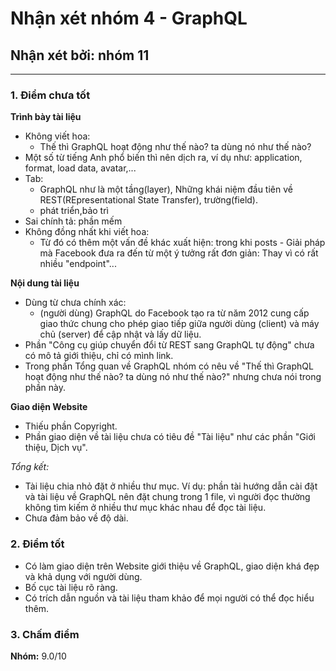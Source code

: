 # Nhận xét nhóm 4 - GraphQL
## Nhận xét bởi: nhóm 11
---
### 1. Điểm chưa tốt

**Trình bày tài liệu**

- Không viết hoa:
	- Thế thì GraphQL hoạt động như thế nào? ta dùng nó như thế nào?
- Một số từ tiếng Anh phổ biến thì nên dịch ra, ví dụ như: application, format, load data, avatar,... 
- Tab:
	- GraphQL như là một tầng(layer), Những khái niệm đầu tiên về REST(REpresentational State Transfer), trường(field).
	- phát triển,bảo trì
- Sai chính tả: phần mếm
- Không đồng nhất khi viết hoa:
	- Từ đó có thêm một vấn đề khác xuất hiện: trong khi posts - Giải pháp mà Facebook đưa ra đến từ một ý tưởng rất đơn giản: Thay vì có rất nhiều "endpoint"...

**Nội dung tài liệu**

- Dùng từ chưa chính xác:
	- (người dùng) GraphQL do Facebook tạo ra từ năm 2012 cung cấp giao thức chung cho phép giao tiếp giữa người dùng (client) và máy chủ (server) để cập nhật và lấy dữ liệu.
- Phần "Công cụ giúp chuyển đổi từ REST sang GraphQL tự động" chưa có mô tả giới thiệu, chỉ có mình link.
- Trong phần Tổng quan về GraphQL nhóm có nêu về "Thế thì GraphQL hoạt động như thế nào? ta dùng nó như thế nào?" nhưng chưa nói trong phần này.

**Giao diện Website**

- Thiếu phần Copyright.
- Phần giao diện về tài liệu chưa có tiêu đề "Tài liệu" như các phần "Giới thiệu, Dịch vụ".

*Tổng kết:*

- Tài liệu chia nhỏ đặt ở nhiều thư mục. Ví dụ: phần tài hướng dẫn cài đặt và tài liệu về GraphQL nên đặt chung trong 1 file, vì người đọc thường không tìm kiếm ở nhiều thư mục khác nhau để đọc tài liệu.
- Chưa đảm bảo về độ dài.

### 2. Điểm tốt

- Có làm giao diện trên Website giới thiệu về GraphQL, giao diện khá đẹp và khả dụng với người dùng.
- Bố cục tài liệu rõ ràng.
- Có trích dẫn nguồn và tài liệu tham khảo để mọi người có thể đọc hiểu thêm.

### 3. Chấm điểm

**Nhóm:** 9.0/10


